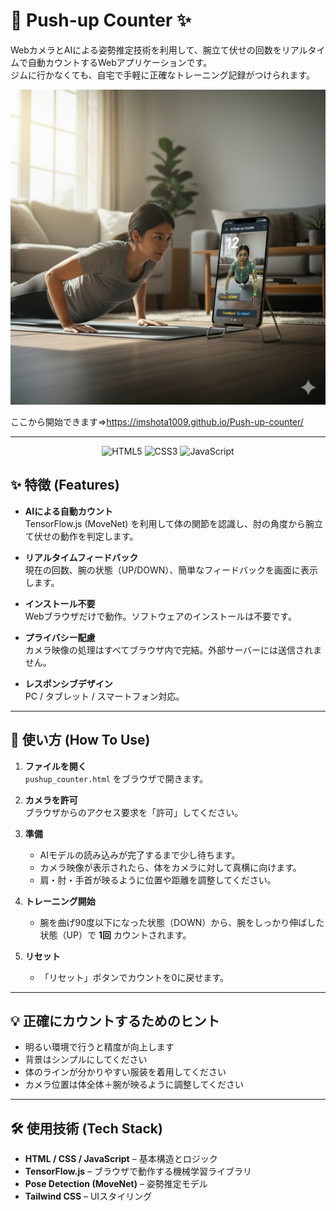 # 💪 Push-up Counter ✨

WebカメラとAIによる姿勢推定技術を利用して、腕立て伏せの回数をリアルタイムで自動カウントするWebアプリケーションです。  
ジムに行かなくても、自宅で手軽に正確なトレーニング記録がつけられます。

<div align="center">
  <img src="images/push_up_screenshot.png" alt="筋トレのスクリーンショット">
</div>

ここから開始できます⇒https://imshota1009.github.io/Push-up-counter/

---

<p align="center"> <img src="https://img.shields.io/badge/HTML5-8B4513?style=for-the-badge&logo=html5&logoColor=white" alt="HTML5"> <img src="https://img.shields.io/badge/CSS3-6A0DAD?style=for-the-badge&logo=css3&logoColor=white" alt="CSS3"> <img src="https://img.shields.io/badge/JavaScript-F7DF1E?style=for-the-badge&logo=javascript&logoColor=black" alt="JavaScript"> </p>

## ✨ 特徴 (Features)

- **AIによる自動カウント**  
  TensorFlow.js (MoveNet) を利用して体の関節を認識し、肘の角度から腕立て伏せの動作を判定します。

- **リアルタイムフィードバック**  
  現在の回数、腕の状態（UP/DOWN）、簡単なフィードバックを画面に表示します。

- **インストール不要**  
  Webブラウザだけで動作。ソフトウェアのインストールは不要です。

- **プライバシー配慮**  
  カメラ映像の処理はすべてブラウザ内で完結。外部サーバーには送信されません。

- **レスポンシブデザイン**  
  PC / タブレット / スマートフォン対応。

---

## 🚀 使い方 (How To Use)

1. **ファイルを開く**  
   `pushup_counter.html` をブラウザで開きます。

2. **カメラを許可**  
   ブラウザからのアクセス要求を「許可」してください。

3. **準備**  
   - AIモデルの読み込みが完了するまで少し待ちます。  
   - カメラ映像が表示されたら、体をカメラに対して真横に向けます。  
   - 肩・肘・手首が映るように位置や距離を調整してください。

4. **トレーニング開始**  
   - 腕を曲げ90度以下になった状態（DOWN）から、腕をしっかり伸ばした状態（UP）で **1回** カウントされます。

5. **リセット**  
   - 「リセット」ボタンでカウントを0に戻せます。

---

## 💡 正確にカウントするためのヒント

- 明るい環境で行うと精度が向上します  
- 背景はシンプルにしてください  
- 体のラインが分かりやすい服装を着用してください  
- カメラ位置は体全体＋腕が映るように調整してください

---

## 🛠️ 使用技術 (Tech Stack)

- **HTML / CSS / JavaScript** – 基本構造とロジック  
- **TensorFlow.js** – ブラウザで動作する機械学習ライブラリ  
- **Pose Detection (MoveNet)** – 姿勢推定モデル  
- **Tailwind CSS** – UIスタイリング
